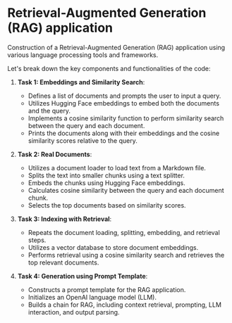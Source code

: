 # Retrieval-Augmented Generation (RAG) application
Construction of a Retrieval-Augmented Generation (RAG) application using various language processing tools and frameworks.

Let's break down the key components and functionalities of the code:

1. **Task 1: Embeddings and Similarity Search**:
   - Defines a list of documents and prompts the user to input a query.
   - Utilizes Hugging Face embeddings to embed both the documents and the query.
   - Implements a cosine similarity function to perform similarity search between the query and each document.
   - Prints the documents along with their embeddings and the cosine similarity scores relative to the query.

2. **Task 2: Real Documents**:
   - Utilizes a document loader to load text from a Markdown file.
   - Splits the text into smaller chunks using a text splitter.
   - Embeds the chunks using Hugging Face embeddings.
   - Calculates cosine similarity between the query and each document chunk.
   - Selects the top documents based on similarity scores.

3. **Task 3: Indexing with Retrieval**:
   - Repeats the document loading, splitting, embedding, and retrieval steps.
   - Utilizes a vector database to store document embeddings.
   - Performs retrieval using a cosine similarity search and retrieves the top relevant documents.

4. **Task 4: Generation using Prompt Template**:
   - Constructs a prompt template for the RAG application.
   - Initializes an OpenAI language model (LLM).
   - Builds a chain for RAG, including context retrieval, prompting, LLM interaction, and output parsing.
